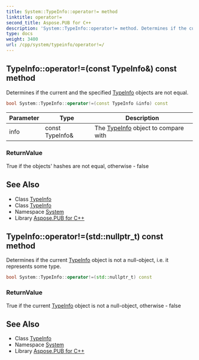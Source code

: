 ```yaml
---
title: System::TypeInfo::operator!= method
linktitle: operator!=
second_title: Aspose.PUB for C++
description: 'System::TypeInfo::operator!= method. Determines if the current and the specified TypeInfo objects are not equal in C++.'
type: docs
weight: 3400
url: /cpp/system/typeinfo/operator!=/
---
```

## TypeInfo::operator!=(const TypeInfo\&) const method


Determines if the current and the specified [TypeInfo](../) objects are not equal.

```cpp
bool System::TypeInfo::operator!=(const TypeInfo &info) const
```


| Parameter | Type | Description |
| --- | --- | --- |
| info | const TypeInfo\& | The [TypeInfo](../) object to compare with |

### ReturnValue

True if the objects' hashes are not equal, otherwise - false

## See Also

* Class [TypeInfo](../)
* Class [TypeInfo](../)
* Namespace [System](../../)
* Library [Aspose.PUB for C++](../../../)
## TypeInfo::operator!=(std::nullptr_t) const method


Determines if the current [TypeInfo](../) object is not a null-object, i.e. it represents some type.

```cpp
bool System::TypeInfo::operator!=(std::nullptr_t) const
```


### ReturnValue

True if the current [TypeInfo](../) object is not a null-object, otherwise - false

## See Also

* Class [TypeInfo](../)
* Namespace [System](../../)
* Library [Aspose.PUB for C++](../../../)
